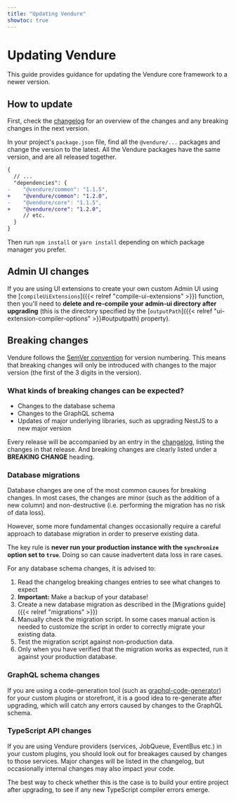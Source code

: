 ```yaml
---
title: "Updating Vendure"
showtoc: true
---
```


# Updating Vendure

This guide provides guidance for updating the Vendure core framework to a newer version.

## How to update

First, check the [changelog](https://github.com/vendure-ecommerce/vendure/blob/master/CHANGELOG.md) for an overview of the changes and any breaking changes in the next version.

In your project's `package.json` file, find all the `@vendure/...` packages and change the version
to the latest. All the Vendure packages have the same version, and are all released together.

```diff
{
  // ...
  "dependencies": {
-    "@vendure/common": "1.1.5",
+    "@vendure/common": "1.2.0",
-    "@vendure/core": "1.1.5",
+    "@vendure/core": "1.2.0",
     // etc.
  }
}
```

Then run `npm install` or `yarn install` depending on which package manager you prefer.

## Admin UI changes

If you are using UI extensions to create your own custom Admin UI using the [`compileUiExtensions`]({{< relref "compile-ui-extensions" >}}) function, then you'll need to **delete and re-compile your admin-ui directory after upgrading** (this is the directory specified by the [`outputPath`]({{< relref "ui-extension-compiler-options" >}}#outputpath) property).

## Breaking changes

Vendure follows the [SemVer convention](https://semver.org/) for version numbering. This means that breaking changes will only be introduced with changes to the major version (the first of the 3 digits in the version).

### What kinds of breaking changes can be expected?

* Changes to the database schema
* Changes to the GraphQL schema
* Updates of major underlying libraries, such as upgrading NestJS to a new major version

Every release will be accompanied by an entry in the [changelog](https://github.com/vendure-ecommerce/vendure/blob/master/CHANGELOG.md), listing the changes in that release. And breaking changes are clearly listed under a **BREAKING CHANGE** heading.

### Database migrations

Database changes are one of the most common causes for breaking changes. In most cases, the changes are minor (such as the addition of a new column) and non-destructive (i.e. performing the migration has no risk of data loss).

However, some more fundamental changes occasionally require a careful approach to database migration in order to preserve existing data.

The key rule is **never run your production instance with the `synchronize` option set to `true`**. Doing so can cause inadvertent data loss in rare cases.

For any database schema changes, it is advised to:

1. Read the changelog breaking changes entries to see what changes to expect
2. **Important:** Make a backup of your database!
3. Create a new database migration as described in the [Migrations guide]({{< relref "migrations" >}})
4. Manually check the migration script. In some cases manual action is needed to customize the script in order to correctly migrate your existing data.
5. Test the migration script against non-production data.
6. Only when you have verified that the migration works as expected, run it against your production database.

### GraphQL schema changes

If you are using a code-generation tool (such as [graphql-code-generator](https://graphql-code-generator.com/)) for your custom plugins or storefront, it is a good idea to re-generate after upgrading, which will catch any errors caused by changes to the GraphQL schema.

### TypeScript API changes

If you are using Vendure providers (services, JobQueue, EventBus etc.) in your custom plugins, you should look out for breakages caused by changes to those services. Major changes will be listed in the changelog, but occasionally internal changes may also impact your code. 

The best way to check whether this is the case is to build your entire project after upgrading, to see if any new TypeScript compiler errors emerge.

